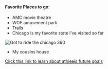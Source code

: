 
#### Favorite Places to go:
- AMC movie theatre 
- WOF amusement park
- Trails
- Chicago is my favorite state I’ve visited so far 

![Got to ride the chicago 360](https://360chicago.com/wp-content/uploads/2022/03/Inline-4_360-Willis-Tower-Comparison.jpg)
- My cousins house 

[Click this link to learn about athieeis future goals](futuregoals.md)
